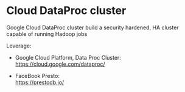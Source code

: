 # Cloud DataProc cluster

Google Cloud DataProc cluster
build a security hardened, HA cluster capable of running Hadoop jobs

Leverage: 
- Google Cloud Platform, Data Proc Cluster:    
https://cloud.google.com/dataproc/

- FaceBook Presto:    
https://prestodb.io/

